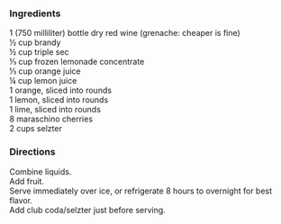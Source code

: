 ### Ingredients
1 (750 milliliter) bottle dry red wine (grenache: cheaper is fine)  
½ cup brandy  
½ cup triple sec  
⅓ cup frozen lemonade concentrate  
⅓ cup orange juice  
¼ cup lemon juice  
1 orange, sliced into rounds  
1 lemon, sliced into rounds  
1 lime, sliced into rounds  
8 maraschino cherries  
2 cups selzter  

### Directions
Combine liquids.  
Add fruit.  
Serve immediately over ice, or refrigerate 8 hours to overnight for best flavor.  
Add club coda/selzter just before serving.
